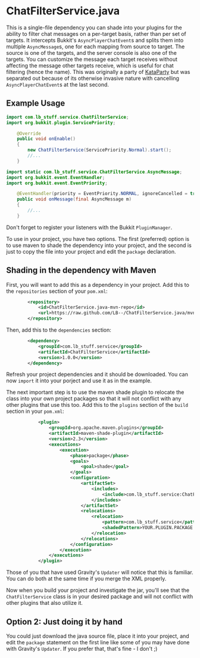 ChatFilterService.java
======================

This is a single-file dependency you can shade into your plugins for the ability to filter chat messages on a per-target basis, rather than per set of targets. It intercepts Bukkit's `AsyncPlayerChatEvent`s and splits them into multiple `AsyncMessage`s, one for each mapping from source to target. The source is one of the targets, and the server console is also one of the targets. You can customize the message each target receives without affecting the message other targets receive, which is useful for chat filtering (hence the name). This was originally a party of [KataParty](https://github.com/LB--/KataParty) but was separated out because of its otherwise invasive nature with cancelling `AsyncPlayerChatEvent`s at the last second.

## Example Usage
```java
import com.lb_stuff.service.ChatFilterService;
import org.bukkit.plugin.ServicePriority;
```
```java
	@Override
	public void onEnable()
	{
		new ChatFilterService(ServicePriority.Normal).start();
		//...
	}
```
```java
import static com.lb_stuff.service.ChatFilterService.AsyncMessage;
import org.bukkit.event.EventHandler;
import org.bukkit.event.EventPriority;
```
```java
	@EventHandler(priority = EventPriority.NORMAL, ignoreCancelled = true)
	public void onMessage(final AsyncMessage m)
	{
		//...
	}
```
Don't forget to register your listeners with the Bukkit `PluginManager`.

To use in your project, you have two options. The first (preferred) option is to use maven to shade the dependency into your project, and the second is just to copy the file into your project and edit the `package` declaration.

## Shading in the dependency with Maven
First, you will want to add this as a dependency in your project. Add this to the `repositories` section of your `pom.xml`:
```xml
		<repository>
			<id>ChatFilterService.java-mvn-repo</id>
			<url>https://raw.github.com/LB--/ChatFilterService.java/mvn-repo/</url>
		</repository>
```
Then, add this to the `dependencies` section:
```xml
		<dependency>
			<groupId>com.lb_stuff.service</groupId>
			<artifactId>ChatFilterService</artifactId>
			<version>1.0.0</version>
		</dependency>
```
Refresh your project dependencies and it should be downloaded. You can now `import` it into your porject and use it as in the example.

The next important step is to use the maven shade plugin to relocate the class into your own project packages so that it will not conflict with any other plugins that use this too. Add this to the `plugins` section of the `build` section in your `pom.xml`:
```xml
			<plugin>
				<groupId>org.apache.maven.plugins</groupId>
				<artifactId>maven-shade-plugin</artifactId>
				<version>2.3</version>
				<executions>
					<execution>
						<phase>package</phase>
						<goals>
							<goal>shade</goal>
						</goals>
						<configuration>
							<artifactSet>
								<includes>
									<include>com.lb_stuff.service:ChatFilterService</include>
								</includes>
							</artifactSet>
							<relocations>
								<relocation>
									<pattern>com.lb_stuff.service</pattern>
									<shadedPattern>YOUR.PLUGIN.PACKAGE.HERE</shadedPattern>
								</relocation>
							</relocations>
						</configuration>
					</execution>
				</executions>
			</plugin>
```
Those of you that have used Gravity's `Updater` will notice that this is familiar. You can do both at the same time if you merge the XML properly.

Now when you build your project and investigate the jar, you'll see that the `ChatFilterService` class is in your desired package and will not conflict with other plugins that also utilize it.

## Option 2: Just doing it by hand
You could just download the java source file, place it into your project, and edit the `package` statement on the first line like some of you may have done with Gravity's `Updater`. If you prefer that, that's fine - I don't ;)
